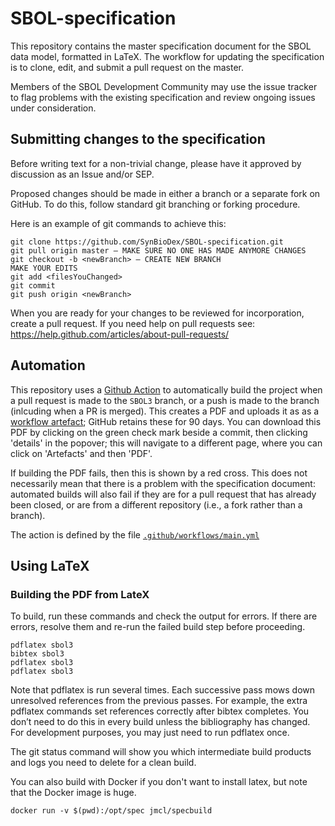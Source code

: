 # SBOL-specification

This repository contains the master specification document for the SBOL data model, formatted in LaTeX.  The workflow for updating the specification is to clone, edit, and submit a pull request on the master.

Members of the SBOL Development Community may use the issue tracker to flag problems with the existing specification and review ongoing issues under consideration.

## Submitting changes to the specification

Before writing text for a non-trivial change, please have it approved by discussion as an Issue and/or SEP.

Proposed changes should be made in either a branch or a separate fork on GitHub.  To do this, follow standard git branching or forking procedure.  

Here is an example of git commands to achieve this:

    git clone https://github.com/SynBioDex/SBOL-specification.git
    git pull origin master — MAKE SURE NO ONE HAS MADE ANYMORE CHANGES
    git checkout -b <newBranch> — CREATE NEW BRANCH
    MAKE YOUR EDITS
    git add <filesYouChanged>
    git commit
    git push origin <newBranch>

When you are ready for your changes to be reviewed for incorporation, create a pull request.
If you need help on pull requests see: https://help.github.com/articles/about-pull-requests/

## Automation

This repository uses a [Github Action](https://github.com/features/actions) to automatically build the project when a pull request is made to the `SBOL3` branch, or a push is made to the branch (inlcuding when a PR is merged).
This creates a PDF and uploads it as as a [workflow artefact](https://help.github.com/en/actions/configuring-and-managing-workflows/persisting-workflow-data-using-artifacts); GitHub retains these for 90 days.
You can download this PDF by clicking on the green check mark beside a commit, then clicking 'details' in the popover; this will navigate to a different page, where you can click on 'Artefacts' and then 'PDF'.

If building the PDF fails, then this is shown by a red cross. 
This does not necessarily mean that there is a problem with the specification document: automated builds will also fail if they are for a pull request that has already been closed, or are from a different repository (i.e., a fork rather than a branch). 

The action is defined by the file [`.github/workflows/main.yml`](./.github/workflows/main.yml)

## Using LaTeX

### Building the PDF from LateX

To build, run these commands and check the output for errors. If there are errors, resolve them and re-run the failed build step before proceeding.

    pdflatex sbol3
    bibtex sbol3
    pdflatex sbol3
    pdflatex sbol3

Note that pdflatex is run several times. Each successive pass mows down unresolved references from the previous passes. For example, the extra pdflatex commands set references correctly after bibtex completes. You don’t need to do this in every build unless the bibliography has changed.  For development purposes, you may just need to run pdflatex once.

The git status command will show you which intermediate build products and logs you need to delete for a clean build.

You can also build with Docker if you don't want to install latex, but note that the Docker image is huge.

    docker run -v $(pwd):/opt/spec jmcl/specbuild


